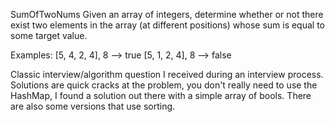 SumOfTwoNums
 Given an array of integers, determine whether or not 
 there exist two elements in the array (at different positions) 
 whose sum is equal to some target value.

 Examples:
 [5, 4, 2, 4], 8 --> true
 [5, 1, 2, 4], 8 --> false

 Classic interview/algorithm question I received during
 an interview process. Solutions are quick cracks at the 
 problem, you don't really need to use the HashMap, I found
 a solution out there with a simple array of bools. There are
 also some versions that use sorting.
